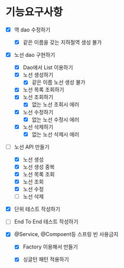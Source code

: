 # 기능요구사항

- [x] 역 dao 수정하기 

  - [x] 같은 이름을 갖는 지하철역 생성 불가

- [x] 노선 dao 구현하기

  - [x] Dao에서 List 이용하기
  - [x] 노선 생성하기
    - [x] 같은 이름 노선 생성 불가
  - [x] 노선 목록 조회하기
  - [x] 노선 조회하기
    - [x] 없는 노선 조회시 에러
  - [x] 노선 수정하기
    - [x] 없는 노선 수정시 에러
  - [x] 노선 삭제하기
    - [x] 없는 노선 삭제시 에러

- [ ] 노선 API 만들기

  - [x] 노선 생성
  - [x] 노선 생성 중복
  - [x] 노선 목록 조회
  - [x] 노선 조회
  - [x] 노선 수정
  - [ ] 노선 삭제

- [x] 단위 테스트 작성하기

- [ ] End To End 테스트 작성하기 

- [x] @Service, @Compoent등 스프링 빈 사용금지

  - [x] Factory 이용해서 만들기
  - [x] 싱글턴 패턴 적용하기

  

